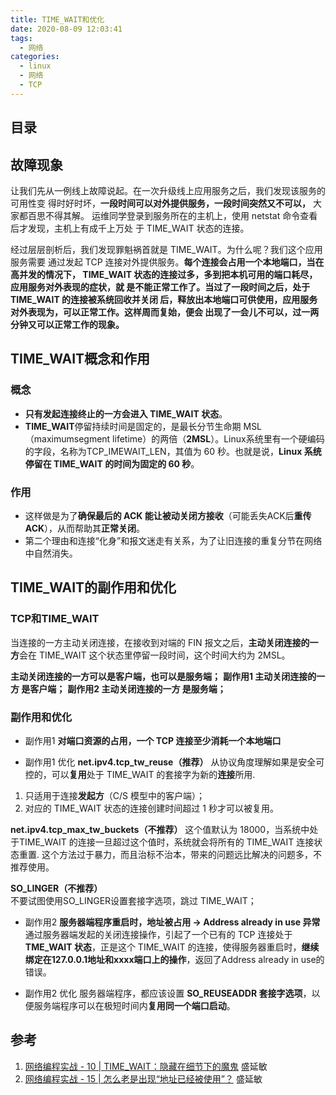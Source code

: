 ```yaml
---
title: TIME_WAIT和优化
date: 2020-08-09 12:03:41
tags: 
  - 网络
categories: 
  - linux
  - 网络
  - TCP     
---
```


<p></p>
<!-- more -->

## 目录
<!-- toc -->

## 故障现象
让我们先从一例线上故障说起。在一次升级线上应用服务之后，我们发现该服务的可用性变
得时好时坏，**一段时间可以对外提供服务，一段时间突然又不可以，** 大家都百思不得其解。
运维同学登录到服务所在的主机上，使用 netstat 命令查看后才发现，主机上有成千上万处
于 TIME_WAIT 状态的连接。

经过层层剖析后，我们发现罪魁祸首就是 TIME_WAIT。为什么呢？我们这个应用服务需要
通过发起 TCP 连接对外提供服务。**每个连接会占用一个本地端口，当在高并发的情况下，
TIME_WAIT 状态的连接过多，多到把本机可用的端口耗尽，应用服务对外表现的症状，就
是不能正常工作了。当过了一段时间之后，处于 TIME_WAIT 的连接被系统回收并关闭
后，释放出本地端口可供使用，应用服务对外表现为，可以正常工作。这样周而复始，便会
出现了一会儿不可以，过一两分钟又可以正常工作的现象。**

##  TIME_WAIT概念和作用

###  概念
+ **只有发起连接终止的一方会进入 TIME_WAIT 状态**。
+ **TIME_WAIT**停留持续时间是固定的，是最长分节生命期 MSL（maximumsegment lifetime）的两倍（**2MSL**）。Linux系统里有一个硬编码的字段，名称为TCP_IMEWAIT_LEN，其值为 60 秒。也就是说，**Linux 系统停留在 TIME_WAIT 的时间为固定的 60 秒**。

###  作用
+ 这样做是为了**确保最后的 ACK 能让被动关闭方接收**（可能丢失ACK后**重传ACK**），从而帮助其**正常关闭**。
+ 第二个理由和连接“化身”和报文迷走有关系，为了让旧连接的重复分节在网络中自然消失。

##  TIME_WAIT的副作用和优化

###  TCP和TIME_WAIT

当连接的一方主动关闭连接，在接收到对端的 FIN 报文之后，**主动关闭连接的一方**会在 TIME_WAIT 这个状态里停留一段时间，这个时间大约为 2MSL。

**主动关闭连接的一方可以是客户端，也可以是服务端；**
**副作用1 主动关闭连接的一方 是客户端；**
**副作用2 主动关闭连接的一方 是服务端；**

###  副作用和优化

+ 副作用1 **对端口资源的占用，一个 TCP 连接至少消耗一个本地端口**

+  副作用1 优化
 **net.ipv4.tcp_tw_reuse（推荐）**
  从协议角度理解如果是安全可控的，可以**复用**处于 TIME_WAIT 的套接字为新的**连接**所用.
  1. 只适用于连接**发起方**（C/S 模型中的客户端）；
  2. 对应的 TIME_WAIT 状态的连接创建时间超过 1 秒才可以被复用。

 **net.ipv4.tcp_max_tw_buckets（不推荐）**
  这个值默认为 18000，当系统中处于TIME_WAIT 的连接一旦超过这个值时，系统就会将所有的 TIME_WAIT 连接状态重置.
  这个方法过于暴力，而且治标不治本，带来的问题远比解决的问题多，不推荐使用。

 **SO_LINGER（不推荐）**  
  不要试图使用SO_LINGER设置套接字选项，跳过 TIME_WAIT；


+ 副作用2  **服务器端程序重启时，地址被占用 -> Address already in use 异常**
通过服务器端发起的关闭连接操作，引起了一个已有的 TCP 连接处于 **TME_WAIT 状态**，正是这个 TIME_WAIT 的连接，使得服务器重启时，**继续绑定在127.0.0.1地址和xxxx端口上的操作**，返回了Address already in use的错误。

+ 副作用2  优化
服务器端程序，都应该设置 **SO_REUSEADDR 套接字选项**，以便服务端程序可以在极短时间内**复用同一个端口启动**。

## 参考
1. [网络编程实战 - 10 | TIME_WAIT：隐藏在细节下的魔鬼]() 盛延敏  
2. [网络编程实战 - 15 | 怎么老是出现“地址已经被使用”？]() 盛延敏  
